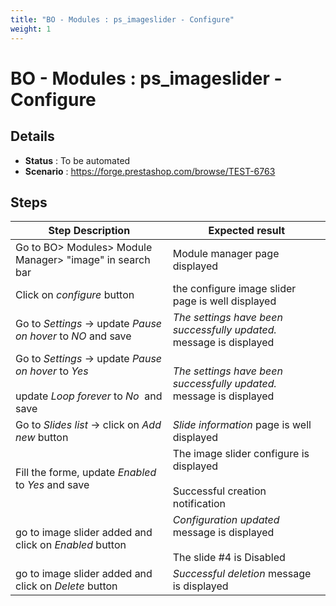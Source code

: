 ```yaml
---
title: "BO - Modules : ps_imageslider - Configure"
weight: 1
---
```


# BO - Modules : ps_imageslider - Configure
## Details
* **Status** : To be automated
* **Scenario** : https://forge.prestashop.com/browse/TEST-6763

## Steps
| Step Description | Expected result |
| ----- | ----- |
| Go to BO> Modules> Module Manager> "image" in search bar | Module manager page displayed |
| Click on _*configure*_ button | the configure image slider page is well displayed |
| Go to _Settings_ -> update _Pause on hover_ to _*NO*_ and save | _The settings have been successfully updated._ message is displayed |
| Go to _Settings_ -> update _Pause on hover_ to _*Yes*_<br><br>update _Loop forever_ to _*No*_  and save | _The settings have been successfully updated._ message is displayed |
| Go to _Slides list_ -> click on _*Add new*_ button | _Slide information_ page is well displayed |
| Fill the forme, update _Enabled_  to *Yes* and save | The image slider configure is displayed<br><br>Successful creation notification |
| go to image slider added and click on _Enabled_ button | *_Configuration updated_* message is displayed<br><br>The slide #4 is Disabled |
| go to image slider added and click on _Delete_ button | _*Successful deletion*_ message is displayed |
